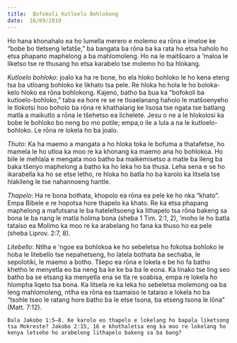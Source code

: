 ```yaml
---
title:  Bofokoli Kutloelo Bohlokong
date:  16/09/2019
---
```


Ho hana khonahalo ea ho lumella merero e molemo ea rōna e imeloe ke “bobe bo tletseng lefatše,” ba bangata ba rōna ba ka rata ho etsa haholo ho etsa phapano maphelong a ba mahlomoleng. Ho na le maitšoaro a ’maloa le liketso tse re thusang ho etsa karabelo tse molemo ho ba hlokang.

_Kutloelo bohloko_: joalo ka ha re bone, ho ela hloko bohloko le ho kena eteng tsa ba utloang bohloko ke likhato tsa pele. Re hloka ho hola le ho boloka-kelo hloko ea rōna bohlokong. Kajeno, batho ba bua ka “bofokoli ba kutloelo-bohloko,” taba ea hore re se re tloaelanang haholo le matšoenyeho le tlokotsi hoo boholo ba rōna re khathalang ke lisosa tse ngata tse batlang matla a maikutlo a rōna le tšehetso ea lichelete. Jesu o ne a le hlokolosi ka bobe le bohloko bo neng bo mo potile; empa,o ile a lula a na le kutloelo-bohloko. Le rōna re lokela ho ba joalo.

_Thuto_: Ka ha maemo a mangata a ho hloka toka le bofuma a thatafetse, ho mamela le ho utloa ka moo re ka khonang ka maemo ana ho bohlokoa. Ho bile le mehlala e mengata moo batho ba maikemisetso a matle ba ileng ba baka tšenyo maphelong a batho ka ho leka ho ba thusa. Leha sena e se ho ikarabella ka ho se etse letho, re hloka ho batla ho ba karolo ka litsela tse hlakileng le tse nahannoeng hantle.

_Thapelo_: Ha re bona bothata, khopolo ea rōna ea pele ke ho nka “khato”. Empa Bibele e re hopotsa hore thapelo ka khato. Re ka etsa phapang maphelong a mafutsana le ba hateleltsoeng ka lithapelo tsa rōna bakeng sa bona le ba nang le matla holima bona (sheba 1 Tim. 2:1, 2), ’moho le ho batla tataiso ea Molimo ka moo re ka arabelang ho fana ka thuso ho ea pele (sheba Liprov. 2:7, 8).

_Litebello_: Ntlha e ’ngoe ea bohlokoa ke ho sebeletsa ho fokotsa bohloko le hoba le litebello tse nepahetseng, ho latela bothata ba sechaba, le sepolotiki, le maemo a botho. Tšepo ea rōna e lokela e be ho fa batho khetho le menyetla eo ba neng ba ke ke ba ba le eona. Ka linako tse ling seo batho ba se etsang ka menyetla ena se tla re soabisa, empa re lokela ho hlompha liqeto tsa bona. Ka litsela re ka leka ho sebeletsa molemong oa ba leng mahlomoleng, ntlha ea rōna ea tsamaiso le tataiso e lokela ho ba “tsohle tseo le ratang hore batho ba le etse tsona, ba etseng tsona le lōna” (Matt. 7:12).

`Bala Jakobo 1:5–8. Ke karolo eo thapelo e lokelang ho bapala liketsong tsa Mokreste? Jakobo 2:15, 16 e khothaletsa eng ka moo re lokelang ho kenya letsoho ho arabeleng lithapelo bakeng sa ba bang?`